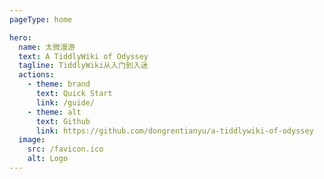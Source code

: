 ```yaml
---
pageType: home

hero:
  name: 太微漫游
  text: A TiddlyWiki of Odyssey
  tagline: TiddlyWiki从入门到入迷
  actions:
    - theme: brand
      text: Quick Start
      link: /guide/
    - theme: alt
      text: Github
      link: https://github.com/dongrentianyu/a-tiddlywiki-of-odyssey
  image:
    src: /favicon.ico
    alt: Logo
---
```

